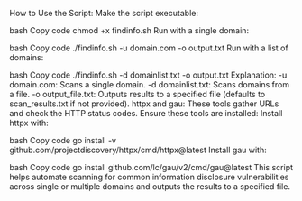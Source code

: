 How to Use the Script:
Make the script executable:

bash
Copy code
chmod +x findinfo.sh
Run with a single domain:

bash
Copy code
./findinfo.sh -u domain.com -o output.txt
Run with a list of domains:

bash
Copy code
./findinfo.sh -d domainlist.txt -o output.txt
Explanation:
-u domain.com: Scans a single domain.
-d domainlist.txt: Scans domains from a file.
-o output_file.txt: Outputs results to a specified file (defaults to scan_results.txt if not provided).
httpx and gau: These tools gather URLs and check the HTTP status codes.
Ensure these tools are installed:
Install httpx with:

bash
Copy code
go install -v github.com/projectdiscovery/httpx/cmd/httpx@latest
Install gau with:

bash
Copy code
go install github.com/lc/gau/v2/cmd/gau@latest
This script helps automate scanning for common information disclosure vulnerabilities across single or multiple domains and outputs the results to a specified file.
